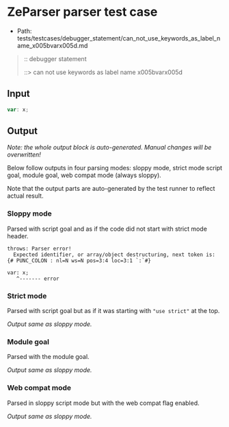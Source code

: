 # ZeParser parser test case

- Path: tests/testcases/debugger_statement/can_not_use_keywords_as_label_name_x005bvarx005d.md

> :: debugger statement
>
> ::> can not use keywords as label name x005bvarx005d

## Input

`````js
var: x;
`````

## Output

_Note: the whole output block is auto-generated. Manual changes will be overwritten!_

Below follow outputs in four parsing modes: sloppy mode, strict mode script goal, module goal, web compat mode (always sloppy).

Note that the output parts are auto-generated by the test runner to reflect actual result.

### Sloppy mode

Parsed with script goal and as if the code did not start with strict mode header.

`````
throws: Parser error!
  Expected identifier, or array/object destructuring, next token is: {# PUNC_COLON : nl=N ws=N pos=3:4 loc=3:1 `:`#}

var: x;
   ^------- error
`````

### Strict mode

Parsed with script goal but as if it was starting with `"use strict"` at the top.

_Output same as sloppy mode._

### Module goal

Parsed with the module goal.

_Output same as sloppy mode._

### Web compat mode

Parsed in sloppy script mode but with the web compat flag enabled.

_Output same as sloppy mode._
